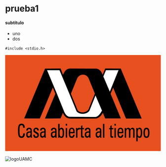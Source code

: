 # prueba1

#### subtítulo

* uno
* dos

~~~
#include <stdio.h>
~~~

![logoUAMC](./imgs/UAM_Cuajimalpa_logo.jpg)

<image src="./imgs/UAM_Cuajimalpa_logo.jpg" alt="logoUAMC" width=80px>

